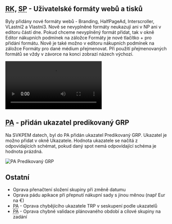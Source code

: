 ﻿---
categories: [fenix]
layout: fenix
---
## <abbr title="Reachové křivky">RK</abbr>, <abbr title="Strategický plán">SP</abbr> - Uživatelské formáty webů a tisků
Byly přidány nové formáty webů - Branding, HalfPageAd, Interscroller, VLastní2 a Vlastní3. Nově se nevyplněné formáty neukazují ani v NP ani v editoru částí dne. Pokud chceme nevyplněný formát přidat, tak v okně Editor nákupních podmínek na záložce Formáty je nové tlačítko + pro přidání formátu. Nově je také možno v editoru nákupních podmínek na záložce Formáty pro dané médium přejmenovat. Při použití přejmenovaných formátů se vždy v závorce na konci zobrazí názech výchozí.

<video src="{{site.url}}/data/formaty.mp4" type="video/mp4" controls>Valetins</video>

## <abbr title="Postanalýza">PA</abbr> - přidán ukazatel predikovaný GRP
Na SVKPEM datech, byl do PA přidán ukazatel Predikovaný GRP. Ukazatel je možno přidat v okně Ukazatele. Hodnota ukazatele se načítá z odpovidajících schémat, pokud daný spot nemá odpovídající schéma je hodnota prázdná.


![PA Predikovaný GRP]({{site.url}}/data/pa_predik.png "PA Predikovaný GRP")

## Ostatní
<ul>
	<li>Oprava přenačtení složení skupiny při změně datumu</li>
	<li>Oprava pádu apikace při přepnutí nákupní sady s jinou měnou (např Eur na €)</li>
	<li><abbr title="Postanalýza">PA</abbr> - Oprava chybějícího ukazatele TRP v seskupení podle ukazatelů</li>
	<li><abbr title="Postanalýza">PA</abbr> - Oprava chybné validace plánovaného období a cílové skupiny  na zadání</li>
</ul>
